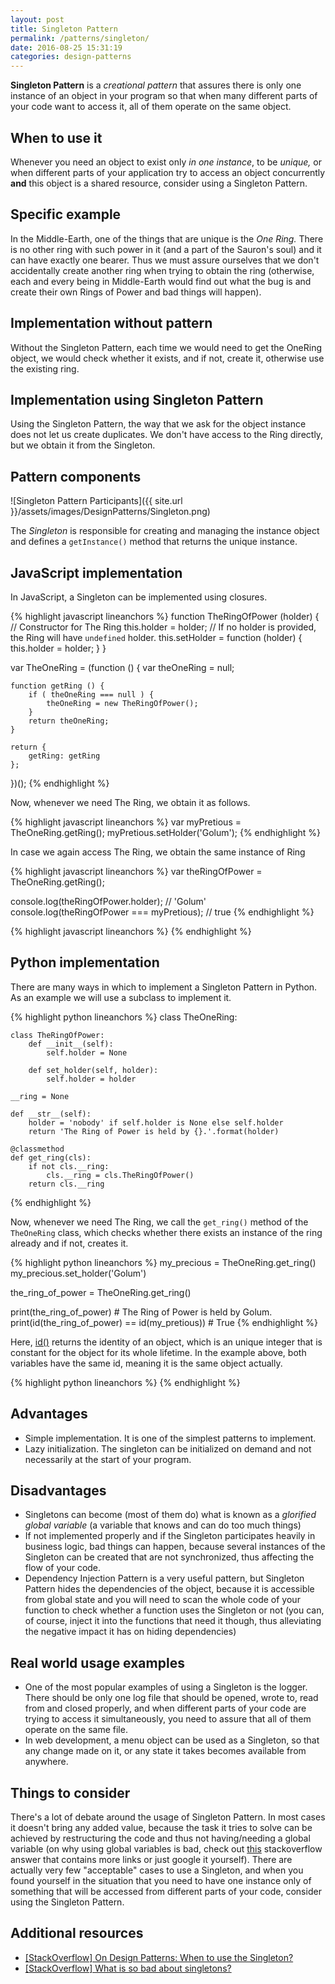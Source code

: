 ```yaml
---
layout: post
title: Singleton Pattern
permalink: /patterns/singleton/
date: 2016-08-25 15:31:19
categories: design-patterns
---
```

**Singleton Pattern** is a _creational pattern_ that assures there is only one instance of an object in your program so that when many different parts of your code want to access it, all of them operate on the same object.

## When to use it

Whenever you need an object to exist only _in one instance_, to be _unique,_ or when different parts of your application try to access an object concurrently **and** this object is a shared resource, consider using a Singleton Pattern.

## Specific example

In the Middle-Earth, one of the things that are unique is the _One Ring._ There is no other ring with such power in it (and a part of the Sauron's soul) and it can have exactly one bearer. Thus we must assure ourselves that we don't accidentally create another ring when trying to obtain the ring (otherwise, each and every being in Middle-Earth would find out what the bug is and create their own Rings of Power and bad things will happen).

## Implementation without pattern

Without the Singleton Pattern, each time we would need to get the OneRing object, we would check whether it exists, and if not, create it, otherwise use the existing ring.

## Implementation using Singleton Pattern

Using the Singleton Pattern, the way that we ask for the object instance does not let us create duplicates. We don't have access to the Ring directly, but we obtain it from the Singleton.

## Pattern components

![Singleton Pattern Participants]({{ site.url }}/assets/images/DesignPatterns/Singleton.png)

The _Singleton_ is responsible for creating and managing the instance object and defines a `getInstance()` method that returns the unique instance.

## JavaScript implementation

In JavaScript, a Singleton can be implemented using closures.

{% highlight javascript lineanchors %}
function TheRingOfPower (holder) {  // Constructor for The Ring
    this.holder = holder;  // If no holder is provided, the Ring will have `undefined` holder.
    this.setHolder = function (holder) {
    	this.holder = holder;
    }
}

var TheOneRing = (function () {
    var theOneRing = null;

    function getRing () {
    	if ( theOneRing === null ) {
            theOneRing = new TheRingOfPower();
    	}
    	return theOneRing;
    }

    return {
    	getRing: getRing
    };
})();
{% endhighlight %}

Now, whenever we need The Ring, we obtain it as follows.

{% highlight javascript lineanchors %}
var myPretious = TheOneRing.getRing();
myPretious.setHolder('Golum');
{% endhighlight %}

In case we again access The Ring, we obtain the same instance of Ring

{% highlight javascript lineanchors %}
var theRingOfPower = TheOneRing.getRing();

console.log(theRingOfPower.holder);          // 'Golum'
console.log(theRingOfPower === myPretious);  // true
{% endhighlight %}

{% highlight javascript lineanchors %}
{% endhighlight %}

## Python implementation

There are many ways in which to implement a Singleton Pattern in Python. As an example we will use a subclass to implement it.

{% highlight python lineanchors %}
class TheOneRing:
    
    class TheRingOfPower:
        def __init__(self):
            self.holder = None

        def set_holder(self, holder):
            self.holder = holder
        
    __ring = None

    def __str__(self):
        holder = 'nobody' if self.holder is None else self.holder
        return 'The Ring of Power is held by {}.'.format(holder)
        
    @classmethod
    def get_ring(cls):
        if not cls.__ring:
            cls.__ring = cls.TheRingOfPower()
        return cls.__ring
{% endhighlight %}

Now, whenever we need The Ring, we call the `get_ring()` method of the `TheOneRing` class, which checks whether there exists an instance of the ring already and if not, creates it.

{% highlight python lineanchors %}
my_precious = TheOneRing.get_ring()
my_precious.set_holder('Golum')

the_ring_of_power = TheOneRing.get_ring()

print(the_ring_of_power)  # The Ring of Power is held by Golum.
print(id(the_ring_of_power) == id(my_pretious))  # True
{% endhighlight %}

Here, [id()](https://docs.python.org/3/library/functions.html#id) returns the identity of an object, which is an unique integer that is constant for the object for its whole lifetime. In the example above, both variables have the same id, meaning it is the same object actually.

{% highlight python lineanchors %}
{% endhighlight %}

## Advantages

- Simple implementation. It is one of the simplest patterns to implement.
- Lazy initialization. The singleton can be initialized on demand and not necessarily at the start of your program.

## Disadvantages

- Singletons can become (most of them do) what is known as a _glorified global variable_ (a variable that knows and can do too much things)
- If not implemented properly and if the Singleton participates heavily in business logic, bad things can happen, because several instances of the Singleton can be created that are not synchronized, thus affecting the flow of your code.
- Dependency Injection Pattern is a very useful pattern, but Singleton Pattern hides the dependencies of the object, because it is accessible from global state and you will need to scan the whole code of your function to check whether a function uses the Singleton or not (you can, of course, inject it into the functions that need it though, thus alleviating the negative impact it has on hiding dependencies)

## Real world usage examples

- One of the most popular examples of using a Singleton is the logger. There should be only one log file that should be opened, wrote to, read from and closed properly, and when different parts of your code are trying to access it simultaneously, you need to assure that all of them operate on the same file.
- In web development, a menu object can be used as a Singleton, so that any change made on it, or any state it takes becomes available from anywhere.

## Things to consider

There's a lot of debate around the usage of Singleton Pattern. In most cases it doesn't bring any added value, because the task it tries to solve can be achieved by restructuring the code and thus not having/needing a global variable (on why using global variables is bad, check out [this](http://stackoverflow.com/a/19158418/3120525) stackoverflow answer that contains more links or just google it yourself). There are actually very few "acceptable" cases to use a Singleton, and when you found yourself in the situation that you need to have one instance only of something that will be accessed from different parts of your code, consider using the Singleton Pattern.

## Additional resources

- [[StackOverflow] On Design Patterns: When to use the Singleton?](http://stackoverflow.com/questions/228164/on-design-patterns-when-to-use-the-singleton)
- [[StackOverflow] What is so bad about singletons?](http://stackoverflow.com/questions/137975/what-is-so-bad-about-singletons)

